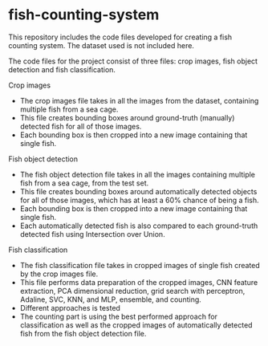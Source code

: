 # fish-counting-system

This repository includes the code files developed for creating a fish counting system. 
The dataset used is not included here. 

The code files for the project consist of three files: crop images, fish object detection and fish classification. 

Crop images
- The crop images file takes in all the images from the dataset, containing multiple fish from a sea cage. 
- This file creates bounding boxes around ground-truth (manually) detected fish for all of those images. 
- Each bounding box is then cropped into a new image containing that single fish. 

Fish object detection
- The fish object detection file takes in all the images containing multiple fish from a sea cage, from the test set. 
- This file creates bounding boxes around automatically detected objects for all of those images, which has at least a 60% chance of being a fish. 
- Each bounding box is then cropped into a new image containing that single fish. 
- Each automatically detected fish is also compared to each ground-truth detected fish using Intersection over Union. 

Fish classification
- The fish classification file takes in cropped images of single fish created by the crop images file. 
- This file performs data preparation of the cropped images, CNN feature extraction, PCA dimensional reduction, grid search with perceptron, Adaline, SVC, KNN, and MLP, ensemble, and counting. 
- Different approaches is tested
- The counting part is using the best performed approach for classification as well as the cropped images of automatically detected fish from the fish object detection file. 
